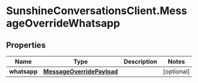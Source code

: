 # SunshineConversationsClient.MessageOverrideWhatsapp

## Properties

Name | Type | Description | Notes
------------ | ------------- | ------------- | -------------
**whatsapp** | [**MessageOverridePayload**](MessageOverridePayload.md) |  | [optional] 


